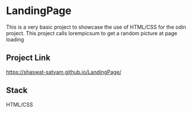 # LandingPage
This is a very basic project to showcase the use of HTML/CSS for the odin project.
This project calls lorempicsum to get a random picture at page loading
## Project Link
https://shaswat-satyam.github.io/LandingPage/

## Stack 
HTML/CSS
